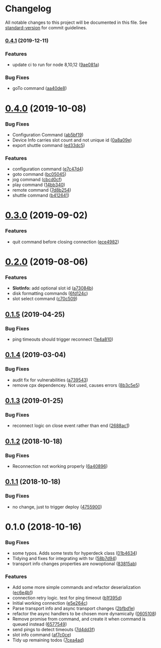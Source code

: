 # Changelog

All notable changes to this project will be documented in this file. See [standard-version](https://github.com/conventional-changelog/standard-version) for commit guidelines.

### [0.4.1](https://github.com/nrkno/tv-automation-hyperdeck-connection/compare/0.4.0...0.4.1) (2019-12-11)


### Features

* update ci to run for node 8,10,12 ([9ae081a](https://github.com/nrkno/tv-automation-hyperdeck-connection/commit/9ae081a906129447b9bbc3f5a6556a27fe068c3b))


### Bug Fixes

* goTo command ([aa40de8](https://github.com/nrkno/tv-automation-hyperdeck-connection/commit/aa40de8bd9dbbc82cf0d1a8404df0fe9f9063f5d))

<a name="0.4.0"></a>
# [0.4.0](https://github.com/nrkno/tv-automation-hyperdeck-connection/compare/0.3.0...0.4.0) (2019-10-08)


### Bug Fixes

* Configuration Command ([ab5bf19](https://github.com/nrkno/tv-automation-hyperdeck-connection/commit/ab5bf19))
* Device Info carries slot count and not unique id ([0a8a09e](https://github.com/nrkno/tv-automation-hyperdeck-connection/commit/0a8a09e))
* export shuttle command ([ed33dc5](https://github.com/nrkno/tv-automation-hyperdeck-connection/commit/ed33dc5))


### Features

* configuration command ([e7c47d4](https://github.com/nrkno/tv-automation-hyperdeck-connection/commit/e7c47d4))
* goto command ([bc05045](https://github.com/nrkno/tv-automation-hyperdeck-connection/commit/bc05045))
* jog command ([cbcd0cf](https://github.com/nrkno/tv-automation-hyperdeck-connection/commit/cbcd0cf))
* play command ([14bb340](https://github.com/nrkno/tv-automation-hyperdeck-connection/commit/14bb340))
* remote command ([7d8b254](https://github.com/nrkno/tv-automation-hyperdeck-connection/commit/7d8b254))
* shuttle command ([b412641](https://github.com/nrkno/tv-automation-hyperdeck-connection/commit/b412641))



<a name="0.3.0"></a>
# [0.3.0](https://github.com/nrkno/tv-automation-hyperdeck-connection/compare/0.2.0...0.3.0) (2019-09-02)


### Features

* quit command before closing connection ([ece4982](https://github.com/nrkno/tv-automation-hyperdeck-connection/commit/ece4982))



<a name="0.2.0"></a>
# [0.2.0](https://github.com/nrkno/tv-automation-hyperdeck-connection/compare/0.1.5...0.2.0) (2019-08-06)


### Features

* **SlotInfo:** add optional slot id ([a73084b](https://github.com/nrkno/tv-automation-hyperdeck-connection/commit/a73084b))
* disk formatting commands ([6fd124c](https://github.com/nrkno/tv-automation-hyperdeck-connection/commit/6fd124c))
* slot select command ([c70c509](https://github.com/nrkno/tv-automation-hyperdeck-connection/commit/c70c509))



<a name="0.1.5"></a>
## [0.1.5](https://github.com/nrkno/tv-automation-hyperdeck-connection/compare/0.1.4...0.1.5) (2019-04-25)


### Bug Fixes

* ping timeouts should trigger reconnect ([1e4a810](https://github.com/nrkno/tv-automation-hyperdeck-connection/commit/1e4a810))



<a name="0.1.4"></a>
## [0.1.4](https://github.com/nrkno/tv-automation-hyperdeck-connection/compare/0.1.3...0.1.4) (2019-03-04)


### Bug Fixes

* audit fix for vulnerabilities ([a739543](https://github.com/nrkno/tv-automation-hyperdeck-connection/commit/a739543))
* remove cpx dependencey. Not used, causes errors ([8b3c5e5](https://github.com/nrkno/tv-automation-hyperdeck-connection/commit/8b3c5e5))



<a name="0.1.3"></a>
## [0.1.3](https://github.com/nrkno/tv-automation-hyperdeck-connection/compare/0.1.2...0.1.3) (2019-01-25)


### Bug Fixes

* reconnect logic on close event rather than end ([2688ac1](https://github.com/nrkno/tv-automation-hyperdeck-connection/commit/2688ac1))



<a name="0.1.2"></a>
## [0.1.2](https://github.com/nrkno/tv-automation-hyperdeck-connection/compare/0.1.1...0.1.2) (2018-10-18)


### Bug Fixes

* Reconnection not working properly ([6a40896](https://github.com/nrkno/tv-automation-hyperdeck-connection/commit/6a40896))



<a name="0.1.1"></a>
## [0.1.1](https://github.com/nrkno/tv-automation-hyperdeck-connection/compare/0.1.0...0.1.1) (2018-10-18)


### Bug Fixes

* no change, just to trigger deploy ([4755900](https://github.com/nrkno/tv-automation-hyperdeck-connection/commit/4755900))



<a name="0.1.0"></a>
# 0.1.0 (2018-10-16)


### Bug Fixes

* some typos. Adds some tests for hyperdeck class ([01b4634](https://github.com/nrkno/tv-automation-hyperdeck-connection/commit/01b4634))
* Tidying and fixes for integrating with tsr ([58b7d94](https://github.com/nrkno/tv-automation-hyperdeck-connection/commit/58b7d94))
* transport info changes properties are nowoptional ([83815ab](https://github.com/nrkno/tv-automation-hyperdeck-connection/commit/83815ab))


### Features

* Add some more simple commands and refactor deserialization ([ec6e4b1](https://github.com/nrkno/tv-automation-hyperdeck-connection/commit/ec6e4b1))
* connection retry logic. test for ping timeout ([b1f395d](https://github.com/nrkno/tv-automation-hyperdeck-connection/commit/b1f395d))
* Initial working connection ([e5e264c](https://github.com/nrkno/tv-automation-hyperdeck-connection/commit/e5e264c))
* Parse transport info and async transport changes ([2bfbd1e](https://github.com/nrkno/tv-automation-hyperdeck-connection/commit/2bfbd1e))
* refactor the async handlers to be chosen more dynamically ([0605108](https://github.com/nrkno/tv-automation-hyperdeck-connection/commit/0605108))
* Remove promise from command, and create it when command is queued instead ([6577549](https://github.com/nrkno/tv-automation-hyperdeck-connection/commit/6577549))
* send pings to detect timeouts ([7d4dd3f](https://github.com/nrkno/tv-automation-hyperdeck-connection/commit/7d4dd3f))
* slot info command ([af7c0ce](https://github.com/nrkno/tv-automation-hyperdeck-connection/commit/af7c0ce))
* Tidy up remaining todos ([7cea4ad](https://github.com/nrkno/tv-automation-hyperdeck-connection/commit/7cea4ad))
